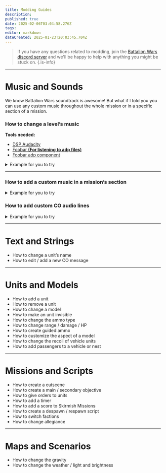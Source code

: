 ```yaml
---
title: Modding Guides
description: 
published: true
date: 2025-02-06T03:04:58.276Z
tags: 
editor: markdown
dateCreated: 2025-01-23T20:03:45.704Z
---
```


> If you have any questions related to modding, join the [Battalion Wars discord server](https://discord.gg/aPvrTsDARJ)  and we'll be happy to help with anything you might be stuck on.
{.is-info}

---

# Music and Sounds

We know Battalion Wars soundtrack is awesome! But what if I told you you can use any custom music throughout the whole mission or in a specific section of a mission.

### How to change a level’s music

**Tools needed:**

- [DSP Audacity](https://github.com/jackoalan/audacity/releases/tag/v2.3.0)
- [Foobar **(For listening to adp files)**](https://www.foobar2000.org/getfile/foobar2000_v1.6.10.exe)
- [Foobar adp component](https://www.vgmpf.com/Wiki/index.php/ADPCM_Decoders)



<details>
<summary>Example for you to try</summary>
<br>
  

<br><br>
</details>

---

### How to add a custom music in a mission’s section

<details>
<summary>Example for you to try</summary>
<br>
  

<br><br>
</details>

### How to add custom CO audio lines

<details>
<summary>Example for you to try</summary>
<br>
  

<br><br>
</details>

---

# Text and Strings

- How to change a unit’s name
- How to edit / add a new CO message

---

# Units and Models

- How to add a unit
- How to remove a unit
- How to change a model
- How to make an unit invisible
- How to change the ammo type
- How to change range / damage / HP
- How to create guided ammo
- How to customize the aspect of a model
- How to change the recoil of vehicle units
- How to add passengers to a vehicle or nest

---

# Missions and Scripts

- How to create a cutscene
- How to create a main / secondary objective
- How to give orders to units
- How to add a timer
- How to add a score to Skirmish Missions
- How to create a despawn / respawn script
- How to switch factions
- How to change allegiance

---

# Maps and Scenarios

- How to change the gravity
- How to change the weather / light and brightness











